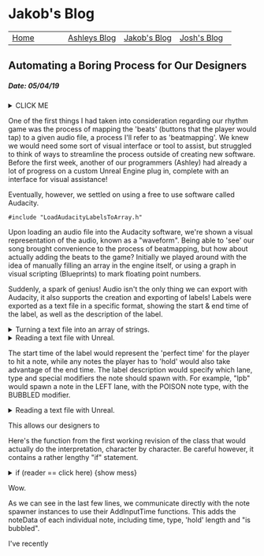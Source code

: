 # Jakob's Blog
 
 <!-- Nav -->
<table style="border:0px none;" width="100%">
	<tr>
		<td width="25%"> <a href="index.html"> Home </a> </td>
		<td width="25%"> <a href="amsBlog.html">Ashleys Blog</a> </td>
		<td width="25%"> <a href="jakobBlog.html">Jakob's Blog</a> </td>
		<td width="25%"> <a href="joshBlog.html">Josh's Blog</a> </td>
	</tr>
</table>

<!-- Main Content -->

## Automating a Boring Process for Our Designers
##### Date: 05/04/19



<details><summary>CLICK ME</summary>
<p>

#### yes, even hidden code blocks!

```python
print("hello world!")
```

</p>
</details>




One of the first things I had taken into consideration regarding our rhythm game was the process of mapping the 'beats' (buttons that the player would tap) to a given audio file, a process I'll refer to as 'beatmapping'. We knew we would need some sort of visual interface or tool to assist, but struggled to think of ways to streamline the process outside of creating new software. Before the first week, another of our programmers (Ashley) had already a lot of progress on a custom Unreal Engine plug in, complete with an interface for visual assistance! 

Eventually, however, we settled on using a free to use software called Audacity.

```
#include "LoadAudacityLabelsToArray.h"
```

Upon loading an audio file into the Audacity software, we're shown a visual representation of the audio, known as a "waveform". Being able to 'see' our song brought convenience to the process of beatmapping, but how about actually adding the beats to the game? Initially we played around with the idea of manually filling an array in the engine itself, or using a graph in visual scripting (Blueprints) to mark floating point numbers.

Suddenly, a spark of genius! Audio isn't the only thing we can export with Audacity, it also supports the creation and exporting of labels! Labels were exported as a text file in a specific format, showing the start & end time of the label, as well as the description of the label.

<details><summary>Turning a text file into an array of strings.</summary>
<p>

```
TArray<FString> ULoadAudacityLabelsToArray::LoadTextFile()
{
	FString textfile = CreateFilePath();
	FString loadResult = ReadFileToString(textfile);
	PrintLoadResultSuccess(loadResult);
	TArray<FString> notes = SeparateTextFileByLine(loadResult);

	return notes;
}
```

</p>
</details>

<details><summary>Reading a text file with Unreal.</summary>
<p>

```
FString ULoadAudacityLabelsToArray::ReadFileToString(FString &textfile)
{
	FString loadResult = "";
	UE_LOG(LogSpawnerPopulator, Log, TEXT("Attempting to read Audacity labels from file: %s"), *textfile);

	FFileHelper::LoadFileToString(OUT loadResult, *textfile);

	return loadResult;
}
```

</p>
</details>

The start time of the label would represent the 'perfect time' for the player to hit a note, while any notes the player has to 'hold' would also take advantage of the end time. The label description would specify which lane, type and special modifiers the note should spawn with. For example, "lpb" would spawn a note in the LEFT lane, with the POISON note type, with the BUBBLED modifier.

<details><summary>Reading a text file with Unreal.</summary>
<p>

```
	// We have loadResult, a raw string version of the text file
	// Load result has the following structure:
	//	5.000000	5.000000    rlb
	//	7.000000	8.500000	lh
	//	(start)		(end)		(label)
```

</p>
</details>

This allows our designers to 

Here's the function from the first working revision of the class that would actually do the interpretation, character by character. Be careful however, it contains a rather lengthy "if" statement.

<details><summary>if (reader == click here) {show mess}</summary>
<p>

```
void ULoadAudacityLabelsToArray::InterrogateLines()
{
	// noteData.noteTime = GetLabelStart();
	// noteData.noteHoldLength = GetHoldTime(noteData.noteTime);

	// GetHoldTime() will include GetLabelEnd() and subtract it from GetLabelStart's value

	// noteData.bIsLeft = bGetNoteLane();
	// noteData.noteType = GetNoteType();
	// noteData.bIsBubbled = bGetNoteBubbled();

	FString decimalAndNumbers = "0123456789.";

	int32 lineNumber = 0;
	FString currentLine = "";
	FString currentChar = ""; 
	FString lastLetterSeen = "";
	bool bSpaceSeen = false;

	FString noteTimeString = "";
	FString noteTimeEndString = "";

	for (int32 i = 0; i < textFileLines.Num(); i++)
	{
		currentLine = textFileLines[i];
		lineNumber++;
		
		for (int32 j = 0; j < currentLine.Len(); j++)
		{
			currentChar = currentLine.Mid(j, 1).ToLower();

			if (decimalAndNumbers.Contains(currentChar))
			{
				if (bSpaceSeen) { noteTimeEndString.Append(currentChar); }
				else { noteTimeString.Append(currentChar); }
			}

			else if ((currentChar == " ") || (currentChar == "	")) { bSpaceSeen = true; }

			else if ((currentChar == "\n") || (currentChar == "\r")) 
			{ 
				if ((lastLetterSeen == "l") || (lastLetterSeen == "r")) { noteData.noteType = ENoteType::Default; }

				lastLetterSeen = "";
				
				bSpaceSeen = false;
			}

			else if (currentChar == bubbleLetter)
			{
				noteData.bIsBubbled = true;
				UE_LOG(GenerateNotesArray, Log, TEXT("Line number '%d': Just bubbled a note at %s seconds."), lineNumber, *noteTimeString);
			}

			else if ((lastLetterSeen == "l") || (lastLetterSeen == "r"))
			{
				if (currentChar == holdLetter)
				{
					noteData.noteType = ENoteType::Hold; 
					lastLetterSeen = holdLetter;

					noteData.noteHoldLength = FCString::Atof(*noteTimeEndString) - FCString::Atof(*noteTimeString);
				}

				else if (currentChar == twinnedLetter) // TODO should twinned note be a boolean? Twinned notes are intended to always be 'tap'
				{
					noteData.noteType = ENoteType::Twinned; 
					lastLetterSeen = twinnedLetter;
				}

				else if (currentChar == rightSwipeLetter)
				{
					noteData.noteType = ENoteType::Right_Swipe; 
					lastLetterSeen = rightSwipeLetter;
				}

				else if (currentChar == leftSwipeLetter)
				{
					noteData.noteType = ENoteType::Left_Swipe; 
					lastLetterSeen = leftSwipeLetter;
				}

				else if (currentChar == poisonLetter)
				{
					noteData.noteType = ENoteType::Poison; 
					lastLetterSeen = poisonLetter;
				}

				else if (currentChar == fakeLetter)
				{
					noteData.noteType = ENoteType::Fake; 
					lastLetterSeen = fakeLetter;
				}

				// TODO add additional note type checks here, like [ else if (currentChar == bombLetter) { noteData.noteType = ENoteType::Bomb; lastLetterSeen = "b"; }
				// Anything beyond this is error checking

				else if ((currentChar == "l") || (currentChar == "r"))	 { UE_LOG(GenerateNotesArray, Warning, TEXT("Line number '%d': Possible label naming error found in the text file at %s seconds. Please check the names of your labels."), lineNumber, *noteTimeString); }
				
				else if ((currentChar == " ") || (currentChar == "	")) { UE_LOG(GenerateNotesArray, Warning, TEXT("Line number '%d': Please don't put spaces in the label names."), lineNumber); }

				else { UE_LOG(GenerateNotesArray, Error, TEXT("Line number '%d': Unexpected character '%s' found in the text file at %s seconds. Please check the names of your labels."), lineNumber, *currentChar, *noteTimeString); }
			}

			else if ((currentChar == "l") || (currentChar == "r"))
			{
				if (lastLetterSeen == "") // Seeing an "l" or "r" without anything before it is the expected case
				{
					noteData.noteTime = FCString::Atof(*noteTimeString); // Set the time of the note
					
					if (currentChar == "l") { lastLetterSeen = "l"; bIsLeft = true; }
					else					{ lastLetterSeen = "r"; bIsLeft = false; }
				}
				else // the last letter seen is something unexpected, perhaps the label is 3 letters long or the designers tried to add a new note type beginning with "l" or "r"
				{ 
					UE_LOG(GenerateNotesArray, Error, TEXT("Line number '%d': Label naming error found in the text file at %s seconds. Please check the names of your labels."), lineNumber, *noteTimeString); 
				}
			}

			else  // Someone messed up the label name pretty badly to end up here.
			{ 
				lastLetterSeen = currentChar;

				UE_LOG(GenerateNotesArray, Error, TEXT("Line number '%d': Serious label naming error found in the text file at %s seconds. I saw a '%s'. Check the names of your labels."), lineNumber, *noteTimeString, *currentChar); 
			}
		}

		if (bSpamLogWithSuccessfulNotes) // this is just for logging and confirming the note type in real time
		{
			if (bIsLeft) 
			{ 
				leftSpawner->AddInputTime( noteData); 
				UE_LOG(GenerateNotesArray, Log, TEXT("Line number '%d': Note added successfully. Time: %s. Side: LEFT. Type: %s. Hold time: %s."), lineNumber, *noteTimeString, *EnumToString(noteData.noteType), *FString::SanitizeFloat(noteData.noteHoldLength));
			}
			else // is Right
			{ 
				rightSpawner->AddInputTime( noteData ); 
				UE_LOG(GenerateNotesArray, Log, TEXT("Line number '%d': Note added successfully. Time: %s. Side: RIGHT. Type: %s. Hold time: %s."), lineNumber, *noteTimeString, *EnumToString(noteData.noteType), *FString::SanitizeFloat(noteData.noteHoldLength));
			}
		}
		else
		{
			if (bIsLeft)  
				leftSpawner->AddInputTime( noteData ); 
			else		  
				rightSpawner->AddInputTime( noteData );
		}
		noteTimeString = "";
		noteTimeEndString = "";
		noteData.noteHoldLength = 0.0f;
		noteData.bIsBubbled = false;
	}
}
```

</p>
</details>

Wow.

As we can see in the last few lines, we communicate directly with the note spawner instances to use their AddInputTime functions. This adds the noteData of each individual note, including time, type, 'hold' length and "is bubbled".

I've recently 
